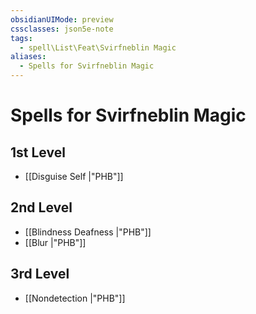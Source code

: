 ```yaml
---
obsidianUIMode: preview
cssclasses: json5e-note
tags:
  - spell\List\Feat\Svirfneblin Magic
aliases:
  - Spells for Svirfneblin Magic
---
```

# Spells for Svirfneblin Magic

## 1st Level

- [[Disguise Self \|"PHB"]] 

## 2nd Level

- [[Blindness Deafness \|"PHB"]] 
- [[Blur \|"PHB"]] 

## 3rd Level

- [[Nondetection \|"PHB"]]
